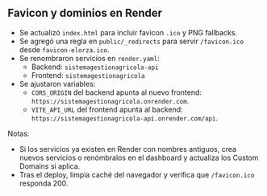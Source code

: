 ## Favicon y dominios en Render

- Se actualizó `index.html` para incluir favicon `.ico` y PNG fallbacks.
- Se agregó una regla en `public/_redirects` para servir `/favicon.ico` desde `favicon-elorza.ico`.
- Se renombraron servicios en `render.yaml`:
  - Backend: `sistemagestionagricola-api`
  - Frontend: `sistemagestionagricola`
- Se ajustaron variables:
  - `CORS_ORIGIN` del backend apunta al nuevo frontend: `https://sistemagestionagricola.onrender.com`.
  - `VITE_API_URL` del frontend apunta al backend: `https://sistemagestionagricola-api.onrender.com/api`.

Notas:

- Si los servicios ya existen en Render con nombres antiguos, crea nuevos servicios o renómbralos en el dashboard y actualiza los Custom Domains si aplica.
- Tras el deploy, limpia caché del navegador y verifica que `/favicon.ico` responda 200.
